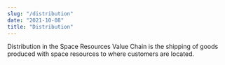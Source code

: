 ```yaml
---
slug: "/distribution"
date: "2021-10-08"
title: "Distribution"
---
```

Distribution in the Space Resources Value Chain is the shipping of goods produced with space resources to where customers are located.

